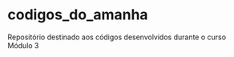 # codigos_do_amanha
Repositório destinado aos códigos desenvolvidos durante o curso
<br> Módulo 3 </br>